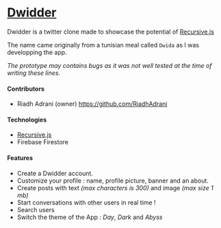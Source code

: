 # [Dwidder](https://riadhadrani.github.io/dwidder/)

Dwidder is a twitter clone made to showcase the potential of [Recursive.js](https://github.com/RiadhAdrani/recursive)

The name came originally from a tunisian meal called `Dwida` as I was developping the app.

_The prototype may contains bugs as it was not well tested at the time of writing these lines._

#### Contributors

-    Riadh Adrani (owner) <https://github.com/RiadhAdrani>

#### Technologies

-    [Recursive.js](https://github.com/RiadhAdrani/recursive)
-    Firebase Firestore

#### Features

-    Create a Dwidder account.
-    Customize your profile : name, profile picture, banner and an about.
-    Create posts with text _(max characters is 300)_ and image _(max size 1 mb)_
-    Start conversations with other users in real time !
-    Search users
-    Switch the theme of the App : _Day_, _Dark_ and _Abyss_
